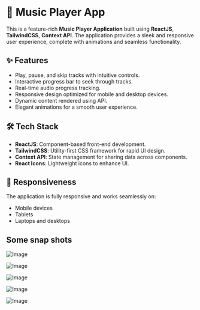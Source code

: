 # 🎵 Music Player App

This is a feature-rich **Music Player Application** built using **ReactJS**, **TailwindCSS**, **Context API**. The application provides a sleek and responsive user experience, complete with animations and seamless functionality.

## ✨ Features
- Play, pause, and skip tracks with intuitive controls.
- Interactive progress bar to seek through tracks.
- Real-time audio progress tracking.
- Responsive design optimized for mobile and desktop devices.
- Dynamic content rendered using API.
- Elegant animations for a smooth user experience.

## 🛠️ Tech Stack
- **ReactJS**: Component-based front-end development.
- **TailwindCSS**: Utility-first CSS framework for rapid UI design.
- **Context API**: State management for sharing data across components.
- **React Icons**: Lightweight icons to enhance UI.

## 📱 Responsiveness
The application is fully responsive and works seamlessly on:
- Mobile devices
- Tablets
- Laptops and desktops

## Some snap shots
![Image](https://github.com/user-attachments/assets/ca30c962-6c44-4dc6-a593-fb13a32a6190)

![Image](https://github.com/user-attachments/assets/3bccf0ce-6a58-4292-aae2-675c144c2503)

![Image](https://github.com/user-attachments/assets/7ceb4b0c-81ce-4d9c-8311-71045460c5aa)

![Image](https://github.com/user-attachments/assets/d603e852-caf5-45c6-b785-076cf2b337fe)

![Image](https://github.com/user-attachments/assets/c1798b8c-15f8-4c5b-a545-7bba8438f8c5)
